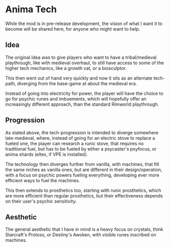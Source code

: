 # Anima Tech

While the mod is in pre-release development, the vision of what I want it to become will be shared here, for anyone who might want to help.

## Idea
The original idea was to give players who want to have a tribal/medieval playthrough, like with medieval overhaul, to still have access to some of the higher tech mechanics, like a growth vat, or a biosculptor.

This then went out of hand very quickly and now it sits as an alternate tech-path, diverging from the base-game at about the medieval era.

Instead of going into electricity for power, the player will have the choice to go for psychic runes and imbuements, which will hopefully offer an increasingly different approach, than the standard Rimworld playthrough.

## Progression
As stated above, the tech-progression is intended to diverge somewhere late-medieval, where, instead of going for an electric stove to replace a fueled one, the player can research a runic stove, that requires no traditional fuel, but has to be fueled by either a psycaster's psyfocus, or anima shards (eltex, if VPE is installed).

The technology then diverges further from vanilla, with machines, that fill the same niches as vanilla ones, but are different in their design/operation, with a focus on psychic powers fueling everything, developing ever more efficient ways to fuel the machines. 

This then extends to prosthetics too, starting with runic prosthetics, which are more efficient than regular prosthetics, but their effectiveness depends on their user's psychic sensitivity.

## Aesthetic
The general aesthetic that I have in mind is a heavy focus on crystals, think Starcraft's Protoss, or Destiny's Awoken, with visible runes inscribed on machines.
 
